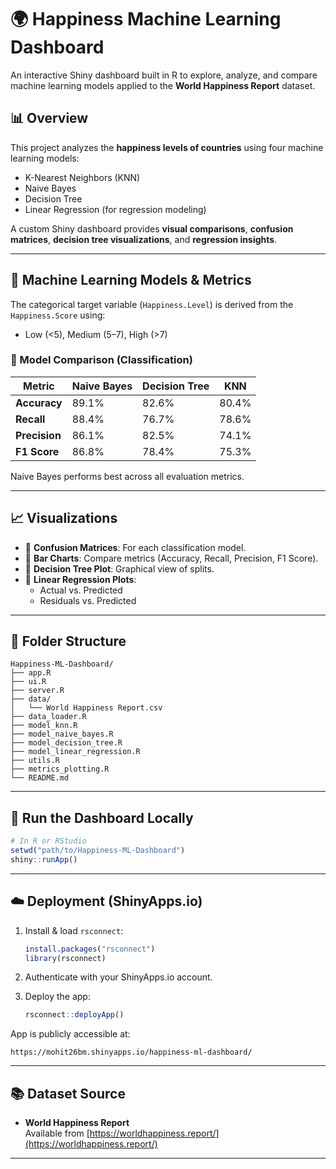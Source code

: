 # 🌍 Happiness Machine Learning Dashboard

An interactive Shiny dashboard built in R to explore, analyze, and compare machine learning models applied to the **World Happiness Report** dataset.

## 📊 Overview

This project analyzes the **happiness levels of countries** using four machine learning models:
- K-Nearest Neighbors (KNN)
- Naive Bayes
- Decision Tree
- Linear Regression (for regression modeling)

A custom Shiny dashboard provides **visual comparisons**, **confusion matrices**, **decision tree visualizations**, and **regression insights**.

---

## 🧠 Machine Learning Models & Metrics

The categorical target variable (`Happiness.Level`) is derived from the `Happiness.Score` using:
- Low (<5), Medium (5–7), High (>7)

### 🔢 Model Comparison (Classification)

| Metric     | Naive Bayes | Decision Tree | KNN   |
|------------|-------------|----------------|-------|
| **Accuracy**   | 89.1%       | 82.6%          | 80.4% |
| **Recall**     | 88.4%       | 76.7%          | 78.6% |
| **Precision**  | 86.1%       | 82.5%          | 74.1% |
| **F1 Score**   | 86.8%       | 78.4%          | 75.3% |

Naive Bayes performs best across all evaluation metrics.

---

## 📈 Visualizations

- 🔹 **Confusion Matrices**: For each classification model.
- 🔹 **Bar Charts**: Compare metrics (Accuracy, Recall, Precision, F1 Score).
- 🔹 **Decision Tree Plot**: Graphical view of splits.
- 🔹 **Linear Regression Plots**:
  - Actual vs. Predicted
  - Residuals vs. Predicted

---

## 📁 Folder Structure

```
Happiness-ML-Dashboard/
├── app.R
├── ui.R
├── server.R
├── data/
│   └── World Happiness Report.csv
├── data_loader.R
├── model_knn.R
├── model_naive_bayes.R
├── model_decision_tree.R
├── model_linear_regression.R
├── utils.R
├── metrics_plotting.R
└── README.md
```

---

## 🚀 Run the Dashboard Locally

```r
# In R or RStudio
setwd("path/to/Happiness-ML-Dashboard")
shiny::runApp()
```

---

## ☁️ Deployment (ShinyApps.io)

1. Install & load `rsconnect`:
   ```r
   install.packages("rsconnect")
   library(rsconnect)
   ```

2. Authenticate with your ShinyApps.io account.

3. Deploy the app:
   ```r
   rsconnect::deployApp()
   ```

App is publicly accessible at:
```
https://mohit26bm.shinyapps.io/happiness-ml-dashboard/
```

---

## 📚 Dataset Source

- **World Happiness Report**  
  Available from [https://worldhappiness.report/](https://worldhappiness.report/)

---


